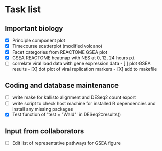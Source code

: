 # Task list
## Important biology
- [X] Principle component plot
- [X] Timecourse scatterplot (modified volcano)
- [X] Facet categories from REACTOME GSEA plot
- [X] GSEA REACTOME heatmap with NES at 0, 12, 24 hours p.i.
- [ ] correlate viral load data with gene expression data
	  - [ ] plot GSEA results
	  - [X] dot plot of viral replication markers
	  - [X] add to makefile 
## Coding and database maintenance
- [ ] write make for kallisto alignment and DESeq2 count export
- [ ] write script to check host machine for installed R dependencies and
install any missing packages
- [X] Test function of 'test = "Wald"' in DESeq2::results()
## Input from collaborators
- [ ] Edit list of representative pathways for GSEA figure
